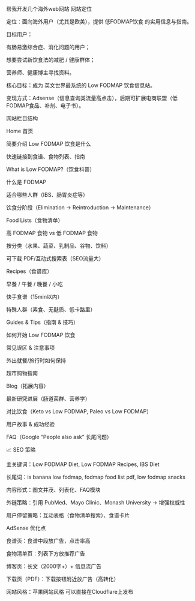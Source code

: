 帮我开发几个海外web网站
网站定位

定位：面向海外用户（尤其是欧美），提供 低FODMAP饮食 的实用信息与指南。

目标用户：

有肠易激综合症、消化问题的用户；

想要尝试新饮食法的减肥 / 健康群体；

营养师、健康博主寻找资料。

核心目标：成为 英文世界最系统的 Low FODMAP 饮食信息站。

变现方式：Adsense（信息查询类流量高点击），后期可扩展电商联盟（低FODMAP食品、补剂、电子书）。


网站栏目结构

Home 首页

简要介绍 Low FODMAP 饮食是什么

快速链接到食谱、食物列表、指南

What is Low FODMAP?（饮食科普）

什么是 FODMAP

适合哪些人群（IBS、肠胃炎症等）

饮食分阶段（Elimination → Reintroduction → Maintenance）

Food Lists（食物清单）

高 FODMAP 食物 vs 低 FODMAP 食物

按分类（水果、蔬菜、乳制品、谷物、饮料）

可下载 PDF/互动式搜索表（SEO流量大）

Recipes（食谱库）

早餐 / 午餐 / 晚餐 / 小吃

快手食谱（15min以内）

特殊人群（素食、无麸质、低卡路里）

Guides & Tips（指南 & 技巧）

如何开始 Low FODMAP 饮食

常见误区 & 注意事项

外出就餐/旅行时如何保持

超市购物指南

Blog（拓展内容）

最新研究进展（肠道菌群、营养学）

对比饮食（Keto vs Low FODMAP, Paleo vs Low FODMAP）

用户故事 & 成功经验

FAQ（Google “People also ask” 长尾问题）

📈 SEO 策略

主关键词：Low FODMAP Diet, Low FODMAP Recipes, IBS Diet

长尾词：is banana low fodmap, fodmap food list pdf, low fodmap snacks

内容形式：图文并茂、列表化、FAQ模块

外链策略：引用 PubMed、Mayo Clinic、Monash University → 增强权威性

用户停留策略：互动表格（食物清单搜索）、食谱卡片

AdSense 优化点

食谱页：食谱中段放广告，点击率高

食物清单页：列表下方放推荐广告

博客页：长文（2000字+）+ 信息流广告

下载页（PDF）：下载按钮附近放广告（高转化）


网站风格：苹果网站风格  可以直接在Cloudflare上发布